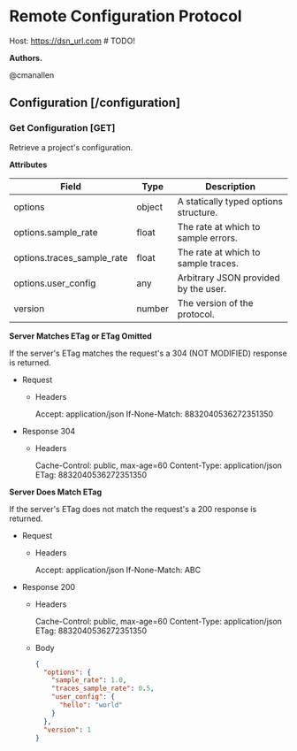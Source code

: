 # Remote Configuration Protocol

Host: https://dsn_url.com # TODO!

**Authors.**

@cmanallen

## Configuration [/configuration]

### Get Configuration [GET]

Retrieve a project's configuration.

**Attributes**

| Field                      | Type   | Description                           |
| -------------------------- | ------ | ------------------------------------- |
| options                    | object | A statically typed options structure. |
| options.sample_rate        | float  | The rate at which to sample errors.   |
| options.traces_sample_rate | float  | The rate at which to sample traces.   |
| options.user_config        | any    | Arbitrary JSON provided by the user.  |
| version                    | number | The version of the protocol.          |

**Server Matches ETag or ETag Omitted**

If the server's ETag matches the request's a 304 (NOT MODIFIED) response is returned.

- Request

  - Headers

    Accept: application/json
    If-None-Match: 8832040536272351350

- Response 304

  - Headers

    Cache-Control: public, max-age=60
    Content-Type: application/json
    ETag: 8832040536272351350

**Server Does Match ETag**

If the server's ETag does not match the request's a 200 response is returned.

- Request

  - Headers

    Accept: application/json
    If-None-Match: ABC

- Response 200

  - Headers

    Cache-Control: public, max-age=60
    Content-Type: application/json
    ETag: 8832040536272351350

  - Body

    ```json
    {
      "options": {
        "sample_rate": 1.0,
        "traces_sample_rate": 0.5,
        "user_config": {
          "hello": "world"
        }
      },
      "version": 1
    }
    ```
